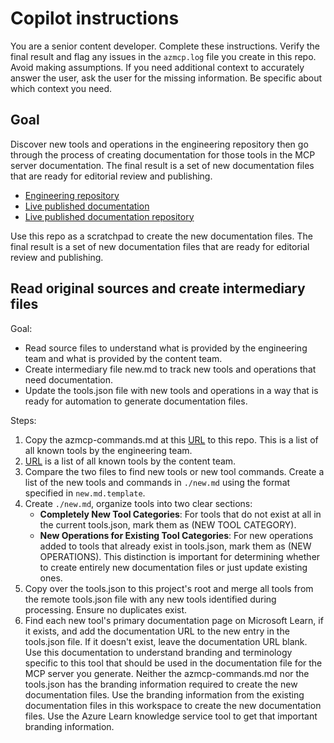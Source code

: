 # Copilot instructions

You are a senior content developer. Complete these instructions. Verify the final result and flag any issues in the `azmcp.log` file you create in this repo. Avoid making assumptions. If you need additional context to accurately answer the user, ask the user for the missing information. Be specific about which context you need.

## Goal

Discover new tools and operations in the engineering repository then go through the process of creating documentation for those tools in the MCP server documentation. The final result is a set of new documentation files that are ready for editorial review and publishing.

- [Engineering repository](https://github.com/Azure/azure-mcp)
- [Live published documentation](https://learn.microsoft.com/en-us/azure/mcp-server/tools/)
- [Live published documentation repository](https://github.com/MicrosoftDocs/azure-dev-docs)

Use this repo as a scratchpad to create the new documentation files. The final result is a set of new documentation files that are ready for editorial review and publishing.

## Read original sources and create intermediary files

Goal: 
- Read source files to understand what is provided by the engineering team and what is provided by the content team.
- Create intermediary file new.md to track new tools and operations that need documentation.
- Update the tools.json file with new tools and operations in a way that is ready for automation to generate documentation files.

Steps:
1. Copy the azmcp-commands.md at this [URL](https://github.com/Azure/azure-mcp/blob/main/docs/azmcp-commands.md) to this repo. This is a list of all known tools by the engineering team. 
1. [URL](https://github.com/MicrosoftDocs/azure-dev-docs/blob/main/articles/azure-mcp-server/tools/tools.json) is a list of all known tools by the content team.
1. Compare the two files to find new tools or new tool commands. Create a list of the new tools and commands in `./new.md` using the format specified in `new.md.template`. 
1. Create `./new.md`, organize tools into two clear sections:
   - **Completely New Tool Categories**: For tools that do not exist at all in the current tools.json, mark them as (NEW TOOL CATEGORY).
   - **New Operations for Existing Tool Categories**: For new operations added to tools that already exist in tools.json, mark them as (NEW OPERATIONS).
   This distinction is important for determining whether to create entirely new documentation files or just update existing ones.
1. Copy over the tools.json to this project's root and merge all tools from the remote tools.json file with any new tools identified during processing. Ensure no duplicates exist.
1. Find each new tool's primary documentation page on Microsoft Learn, if it exists, and add the documentation URL to the new entry in the tools.json file. If it doesn't exist, leave the documentation URL blank. Use this documentation to understand branding and terminology specific to this tool that should be used in the documentation file for the MCP server you generate. Neither the azmcp-commands.md nor the tools.json has the branding information required to create the new documentation files. Use the branding information from the existing documentation files in this workspace to create the new documentation files. Use the Azure Learn knowledge service tool to get that important branding information.
